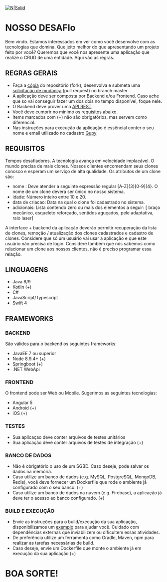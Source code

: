[![N|Solid](http://solutis.com.br/images/logo.png)](http://solutis.com.br)

# NOSSO DESAFIo
Bem vindo. Estamos interessados em ver como você desenvolve com as tecnologias que domina. Que jeito melhor do que apresentando um projeto feito por você?
Queremos que você nos apresente uma aplicação que realize o CRUD de uma entidade. Aqui vão as regras.
## REGRAS GERAIS
- Faça a [cópia](https://help.github.com/articles/fork-a-repo/) do repositório (fork), desenvolva e submeta uma [solicitação de mudança](https://help.github.com/articles/creating-a-pull-request/) (pull request) no branch master.
- A aplicação deve ser composta por Backend e/ou Frontend. Caso ache que so vai conseguir fazer um dos dois no tempo disponível, foque nele.
- O Backend deve prover uma [API REST](https://pt.wikipedia.org/wiki/REST)
- Você deve cumprir no mínimo os requisitos abaixo.
- Items marcados com (+) não são obrigatórios, mas servem como diferencial.
- Nas instruções para execução da aplicação é essêncial conter o seu nome e email utilizado no cadastro [Gupy](https://gupy.io/)

## REQUISITOS

Tempos desafiadores. A tecnologia avança em velocidade implacável. O mundo precisa de mais clones. Nossos clientes encomendam seus clones conosco e esperam um serviço de alta qualidade. Os atributos de um clone são:

- nome : Deve atender a seguinte expressão regular [A-Z]{3}[0-9]{4}. O nome de um clone deverá ser único no nosso sistema.
- idade: Número inteiro entre 10 e 20.
- data de criacao: Data na qual o clone foi cadastrado no sistema. 
- adicionais: Lista contendo zero ou mais dos elementos a seguir: [ braço mecânico, esqueleto reforçado, sentidos aguçados, pele adaptativa, raio laser]

A interface + backend da aplicação deverão permitir recuperação da lista de clones, remoção / atualização dos clones cadastrados e cadastro de clones.
Considere que só um usuário vai usar a aplicação e que este usuário não precisa de login. Considere também que nós sabemos como relacionar um clone aos nossos clientes, não é preciso programar essa relação.

## LINGUAGENS
  - Java 8/9
  - Kotlin (+)
  - C#
  - JavaScript/Typescript
  - Swift 4
  
## FRAMEWORKS

### BACKEND
São válidos para o backend os seguintes frameworks:

- JavaEE 7 ou superior
- Node 8.9.4+ (+)
- Springboot (+)
- .NET WebApi

### FRONTEND
O frontend pode ser Web ou Mobile. Sugerimos as seguintes tecnologias:

- Angular 5
- Android (+)
- iOS (+)

### TESTES
- Sua aplicaçao deve conter arquivos de testes unitários
- Sua aplicação deve conter arquivos de testes de integração (+)

### BANCO DE DADOS
- Não é obrigatório o uso de um SGBD. Caso deseje, pode salvar os dados na memória.
- Caso utilize um banco de dados (e.g. MySQL, PostgreSQL, MongoDB, Redis), você deve fornecer um Dockerfile que rode o ambiente já configurado com o seu banco. (+)
- Caso utilize um banco de dados na nuvem (e.g. Firebase), a aplicação já deve ter o acesso ao banco configurado. (+)

### BUILD E EXECUÇÃO
- Envie as instruções para o build/execução da sua aplicação, disponibilizamos um [exemplo](README.template.md) para ajudar você. Cuidado com dependências externas que inviabilizem ou dificultem essas atividades.
- De preferência utilize um ferramenta como Gradle, Maven, npm para realizar as tarefas necessárias de build.
- Caso deseje, envie um Dockerfile que monte o ambiente já em execução da sua aplicação (+)


# BOA SORTE!
